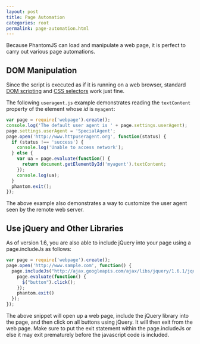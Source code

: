 ```yaml
---
layout: post
title: Page Automation
categories: root
permalink: page-automation.html
---
```


Because PhantomJS can load and manipulate a web page, it is perfect to carry out various page automations.

## DOM Manipulation

Since the script is executed as if it is running on a web browser, standard [DOM scripting](http://en.wikipedia.org/wiki/DOM_scripting) and [CSS selectors](http://www.w3.org/TR/css3-selectors/) work just fine.

The following `useragent.js` example demonstrates reading the `textContent` property of the element whose *id* is `myagent`:

```javascript
var page = require('webpage').create();
console.log('The default user agent is ' + page.settings.userAgent);
page.settings.userAgent = 'SpecialAgent';
page.open('http://www.httpuseragent.org', function(status) {
  if (status !== 'success') {
    console.log('Unable to access network');
  } else {
    var ua = page.evaluate(function() {
      return document.getElementById('myagent').textContent;
    });
    console.log(ua);
  }
  phantom.exit();
});
```
The above example also demonstrates a way to customize the user agent seen by the remote web server.

## Use jQuery and Other Libraries

As of version 1.6, you are also able to include jQuery into your page using a page.includeJs as follows:

```javascript
var page = require('webpage').create();
page.open('http://www.sample.com', function() {
  page.includeJs("http://ajax.googleapis.com/ajax/libs/jquery/1.6.1/jquery.min.js", function() {
    page.evaluate(function() {
      $("button").click();
    });
    phantom.exit()
  });
});
```

The above snippet will open up a web page, include the jQuery library into the page, and then click on all buttons using jQuery. It will then exit from the web page. Make sure to put the exit statement within the page.includeJs or else it may exit prematurely before the javascript code is included.
